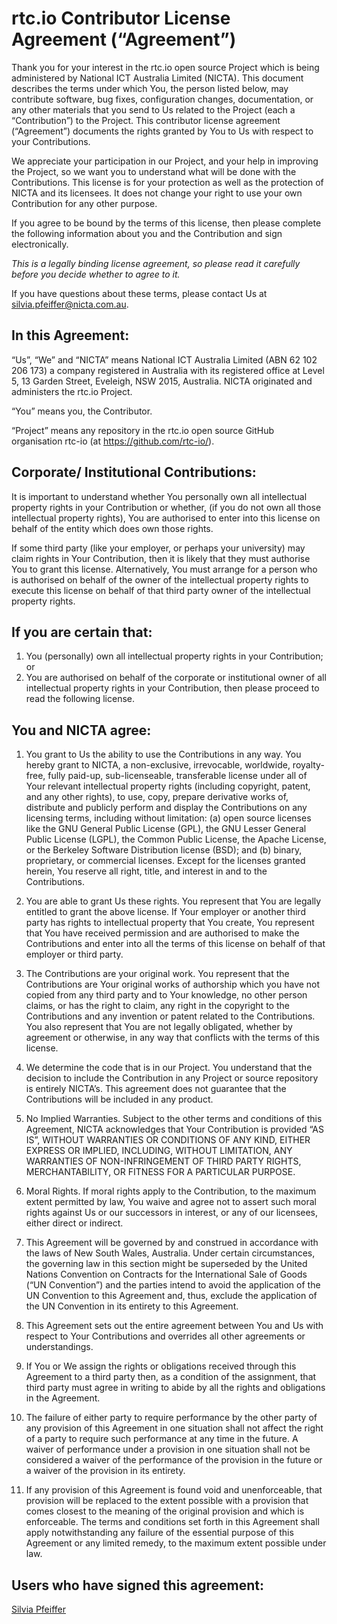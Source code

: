 # rtc.io Contributor License Agreement (“Agreement”)

Thank you for your interest in the rtc.io open source Project which is being administered by National ICT Australia Limited (NICTA). This document describes the terms under which You, the person listed below, may contribute software, bug fixes, configuration changes, documentation, or any other materials that you send to Us related to the Project (each a “Contribution”) to the Project. This contributor license agreement (“Agreement”) documents the rights granted by You to Us with respect to your Contributions.

We appreciate your participation in our Project, and your help in improving the Project, so we want you to understand what will be done with the Contributions. This license is for your protection as well as the protection of NICTA and its licensees. It does not change your right to use your own Contribution for any other purpose.

If you agree to be bound by the terms of this license, then please complete the following information about you and the Contribution and sign electronically.

_This is a legally binding license agreement, so please read it carefully before you decide whether to agree to it._

If you have questions about these terms, please contact Us at silvia.pfeiffer@nicta.com.au.

## In this Agreement:

“Us”, “We” and “NICTA” means National ICT Australia Limited (ABN 62 102 206 173) a company registered in Australia with its registered office at Level 5, 13 Garden Street, Eveleigh, NSW 2015, Australia. NICTA originated and administers the rtc.io Project.

“You” means you, the Contributor.

“Project” means any repository in the rtc.io open source GitHub organisation rtc-io (at https://github.com/rtc-io/).


## Corporate/ Institutional Contributions:

It is important to understand whether You personally own all intellectual property rights in your Contribution or whether, (if you do not own all those intellectual property rights), You are authorised to enter into this license on behalf of the entity which does own those rights.

If some third party (like your employer, or perhaps your university) may claim rights in Your Contribution, then it is likely that they must authorise You to grant this license. Alternatively, You must arrange for a person who is authorised on behalf of the owner of the intellectual property rights to execute this license on behalf of that third party owner of the intellectual property rights.

## If you are certain that:

1. You (personally) own all intellectual property rights in your Contribution; or
2. You are authorised on behalf of the corporate or institutional owner of all intellectual property rights in your Contribution, then please proceed to read the following license.

## You and NICTA agree:

1. You grant to Us the ability to use the Contributions in any way. You hereby grant to NICTA, a non-exclusive, irrevocable, worldwide, royalty-free, fully paid-up, sub-licenseable, transferable license under all of Your relevant intellectual property rights (including copyright, patent, and any other rights), to use, copy, prepare derivative works of, distribute and publicly perform and display the Contributions on any licensing terms, including without limitation: (a) open source licenses like the GNU General Public License (GPL), the GNU Lesser General Public License (LGPL), the Common Public License, the Apache License, or the Berkeley Software Distribution license (BSD); and (b) binary, proprietary, or commercial licenses. Except for the licenses granted herein, You reserve all right, title, and interest in and to the Contributions.

2. You are able to grant Us these rights. You represent that You are legally entitled to grant the above license. If Your employer or another third party has rights to intellectual property that You create, You represent that You have received permission and are authorised to make the Contributions and enter into all the terms of this license on behalf of that employer or third party.

3. The Contributions are your original work. You represent that the Contributions are Your original works of authorship which you have not copied from any third party and to Your knowledge, no other person claims, or has the right to claim, any right in the copyright to the Contributions and any invention or patent related to the Contributions. You also represent that You are not legally obligated, whether by agreement or otherwise, in any way that conflicts with the terms of this license.

4. We determine the code that is in our Project. You understand that the decision to include the Contribution in any Project or source repository is entirely NICTA’s. This agreement does not guarantee that the Contributions will be included in any product.

5. No Implied Warranties. Subject to the other terms and conditions of this Agreement, NICTA acknowledges that Your Contribution is provided “AS IS”, WITHOUT WARRANTIES OR CONDITIONS OF ANY KIND, EITHER EXPRESS OR IMPLIED, INCLUDING, WITHOUT LIMITATION, ANY WARRANTIES OF NON-INFRINGEMENT OF THIRD PARTY RIGHTS, MERCHANTABILITY, OR FITNESS FOR A PARTICULAR PURPOSE.

6. Moral Rights. If moral rights apply to the Contribution, to the maximum extent permitted by law, You waive and agree not to assert such moral rights against Us or our successors in interest, or any of our licensees, either direct or indirect.

7. This Agreement will be governed by and construed in accordance with the laws of New South Wales, Australia. Under certain circumstances, the governing law in this section might be superseded by the United Nations Convention on Contracts for the International Sale of Goods (“UN Convention”) and the parties intend to avoid the application of the UN Convention to this Agreement and, thus, exclude the application of the UN Convention in its entirety to this Agreement.

8. This Agreement sets out the entire agreement between You and Us with respect to Your Contributions and overrides all other agreements or understandings.

9. If You or We assign the rights or obligations received through this Agreement to a third party then, as a condition of the assignment, that third party must agree in writing to abide by all the rights and obligations in the Agreement.

10. The failure of either party to require performance by the other party of any provision of this Agreement in one situation shall not affect the right of a party to require such performance at any time in the future. A waiver of performance under a provision in one situation shall not be considered a waiver of the performance of the provision in the future or a waiver of the provision in its entirety.

11. If any provision of this Agreement is found void and unenforceable, that provision will be replaced to the extent possible with a provision that comes closest to the meaning of the original provision and which is enforceable. The terms and conditions set forth in this Agreement shall apply notwithstanding any failure of the essential purpose of this Agreement or any limited remedy, to the maximum extent possible under law.


## Users who have signed this agreement:

[Silvia Pfeiffer](https://github.com/silviapfeiffer)
